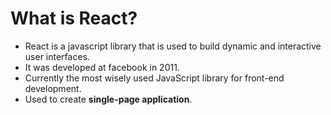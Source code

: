 # What is React?

- React is a javascript library that is used to build dynamic and interactive user interfaces.
- It was developed at facebook in 2011.
- Currently the most wisely used JavaScript library for front-end development.
- Used to create **single-page application**.
